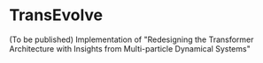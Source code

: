 # TransEvolve

(To be published)
Implementation of "Redesigning the Transformer Architecture with Insights from Multi-particle Dynamical Systems"
